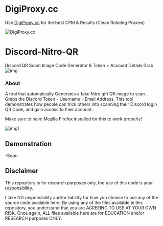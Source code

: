 # DigiProxy.cc
Use [DigiProxy.cc](https://digiproxy.cc) for the best CPM & Results (Clean Rotating Proxies)

![DigiProxy.cc](https://i.imgur.com/d0OV5Ka.png)

# Discord-Nitro-QR
Discord QR Scam Image Code Generator &amp; Token + Account Details Grab
![img](https://i.imgur.com/swei0ZN.png)
### About
A tool that automatically Generates a fake Nitro gift QR image to scan . Grabs the Discord Token - Username - Email Address. 
This tool demonstrates how people can trick others into scanning their Discord login QR Code, and gain access to their account..

Make sure to have Mozilla Firefox installed for this to work properly!


![img1](https://i.imgur.com/GPjzml1.png)

## Demonstration
-Soon

## Disclaimer
This repository is for research purposes only, the use of this code is your responsibility.

I take NO responsibility and/or liability for how you choose to use any of the source code available here. By using any of the files available in this repository, you understand that you are AGREEING TO USE AT YOUR OWN RISK. Once again, ALL files available here are for EDUCATION and/or RESEARCH purposes ONLY.

